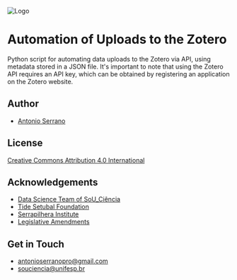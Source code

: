 
![Logo](https://souciencia.unifesp.br/images/logos/Sou_Cincia_RGB_1Linha_Oficial_Color.png)


# Automation of Uploads to the Zotero

Python script for automating data uploads to the Zotero via API, using metadata stored in a JSON file. It's important to note that using the Zotero API requires an API key, which can be obtained by registering an application on the Zotero website.

## Author

- [Antonio Serrano](https://www.linkedin.com/in/antoniogsserrano/)

## License

[Creative Commons Attribution 4.0 International](https://creativecommons.org/licenses/by/4.0/)

## Acknowledgements

 - [Data Science Team of SoU_Ciência](https://souciencia.unifesp.br/sobre)
 - [Tide Setubal Foundation](https://fundacaotidesetubal.org.br/tide-setubal-foundation/)
 - [Serrapilhera Institute](https://serrapilheira.org/en/)
 - [Legislative Amendments](https://www2.camara.leg.br/english/the-national-congress-1/types-of-legislation)

## Get in Touch

- antonioserranopro@gmail.com 
- souciencia@unifesp.br
